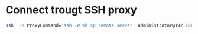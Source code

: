 # Connect trougt SSH proxy
```bash
ssh  -o ProxyCommand='ssh -W %h:%p remote_server' administrator@192.168.0.9
```

